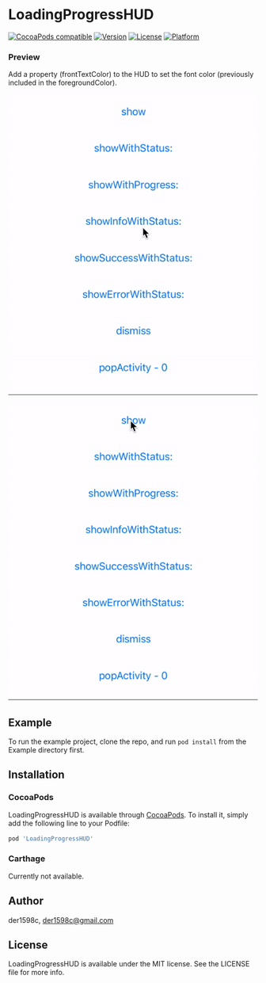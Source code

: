 # LoadingProgressHUD

[![CocoaPods compatible](https://img.shields.io/badge/CocoaPods-compatible-green.svg?style=flat)](https://cocoapods.org)
[![Version](https://img.shields.io/cocoapods/v/LoadingProgressHUD.svg?style=flat)](https://cocoapods.org/pods/LoadingProgressHUD)
[![License](https://img.shields.io/cocoapods/l/LoadingProgressHUD.svg?style=flat)](https://cocoapods.org/pods/LoadingProgressHUD)
[![Platform](https://img.shields.io/cocoapods/p/LoadingProgressHUD.svg?style=flat)](https://cocoapods.org/pods/LoadingProgressHUD)

### Preview

Add a property (frontTextColor) to the HUD to set the font color (previously included in the foregroundColor).

![](https://github.com/der1598c/LoadingProgressHUD/blob/master/Intro-material/func03.gif)

![](https://github.com/der1598c/LoadingProgressHUD/blob/master/Intro-material/each_func.gif)

## Example

To run the example project, clone the repo, and run `pod install` from the Example directory first.

## Installation

### CocoaPods

LoadingProgressHUD is available through [CocoaPods](https://cocoapods.org). To install
it, simply add the following line to your Podfile:

```ruby
pod 'LoadingProgressHUD'
```

### Carthage

Currently not available.

## Author

der1598c, der1598c@gmail.com

## License

LoadingProgressHUD is available under the MIT license. See the LICENSE file for more info.
